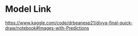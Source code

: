 # Model Link

https://www.kaggle.com/code/drbeanesp21/divya-final-quick-draw/notebook#Images-with-Predictions
